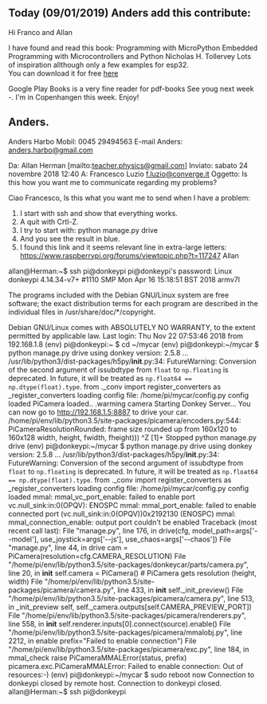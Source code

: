 Today  (09/01/2019) Anders add  this contribute:
------------------------------------------
Hi Franco and Allan

I have found and read this book: 
Programming with MicroPython Embedded Programming with Microcontrollers and Python Nicholas H. Tollervey
Lots of inspiration allthough only a few examples for esp32.  
You can download it for free [here](http://www.allitebooks.in/programming-with-micropython/)


Google Play Books is a very fine reader for pdf-books
See youg next week -. I'm in Copenhangen this week. Enjoy!

Anders.
-- 
Anders Harbo
Mobil: 0045 29494563
E-mail Anders: anders.harbo@gmail.com





Da: Allan Herman [mailto:teacher.physics@gmail.com] 
Inviato: sabato 24 novembre 2018 12:40
A: Francesco Luzio <f.luzio@converge.it>
Oggetto: Is this how you want me to communicate regarding my problems?

Ciao Francesco,
Is this what you want me to send when I have a problem:
1) I start with ssh and show that everything works.
2) A quit with Crtl-Z.
3) I try to start with: python manage.py drive
4) And you see the result in blue.
5) I found this link and it seems relevant line in extra-large letters:
https://www.raspberrypi.org/forums/viewtopic.php?t=117247
Allan


allan@Herman:~$ ssh pi@donkeypi
pi@donkeypi's password: 
Linux donkeypi 4.14.34-v7+ #1110 SMP Mon Apr 16 15:18:51 BST 2018 armv7l

The programs included with the Debian GNU/Linux system are free software;
the exact distribution terms for each program are described in the
individual files in /usr/share/doc/*/copyright.

Debian GNU/Linux comes with ABSOLUTELY NO WARRANTY, to the extent
permitted by applicable law.
Last login: Thu Nov 22 07:53:46 2018 from 192.168.1.8
(env) pi@donkeypi:~ $ cd ~/mycar
(env) pi@donkeypi:~/mycar $ python manage.py drive
using donkey version: 2.5.8 ...
/usr/lib/python3/dist-packages/h5py/__init__.py:34: FutureWarning: Conversion of the second argument of issubdtype from `float` to `np.floating` is deprecated. In future, it will be treated as `np.float64 == np.dtype(float).type`.
  from ._conv import register_converters as _register_converters
loading config file: /home/pi/mycar/config.py
config loaded
PiCamera loaded.. .warming camera
Starting Donkey Server...
You can now go to http://192.168.1.5:8887 to drive your car.
/home/pi/env/lib/python3.5/site-packages/picamera/encoders.py:544: PiCameraResolutionRounded: frame size rounded up from 160x120 to 160x128
  width, height, fwidth, fheight)))
^Z
[1]+  Stopped                 python manage.py drive
(env) pi@donkeypi:~/mycar $ python manage.py drive
using donkey version: 2.5.8 ...
/usr/lib/python3/dist-packages/h5py/__init__.py:34: FutureWarning: Conversion of the second argument of issubdtype from `float` to `np.floating` is deprecated. In future, it will be treated as `np.float64 == np.dtype(float).type`.
  from ._conv import register_converters as _register_converters
loading config file: /home/pi/mycar/config.py
config loaded
mmal: mmal_vc_port_enable: failed to enable port 
vc.null_sink:in:0(OPQV): ENOSPC
mmal: mmal_port_enable: failed to enable connected port (vc.null_sink:in:0(OPQV))0x2192130 (ENOSPC)
mmal: mmal_connection_enable: output port couldn't be enabled
Traceback (most recent call last):
  File "manage.py", line 176, in <module>
    drive(cfg, model_path=args['--model'], use_joystick=args['--js'], use_chaos=args['--chaos'])
  File "manage.py", line 44, in drive
    cam = PiCamera(resolution=cfg.CAMERA_RESOLUTION)
  File "/home/pi/env/lib/python3.5/site-packages/donkeycar/parts/camera.py", line 20, in __init__
    self.camera = PiCamera()  # PiCamera gets resolution (height, width)
  File "/home/pi/env/lib/python3.5/site-packages/picamera/camera.py", line 433, in __init__
    self._init_preview()
  File "/home/pi/env/lib/python3.5/site-packages/picamera/camera.py", line 513, in _init_preview
    self, self._camera.outputs[self.CAMERA_PREVIEW_PORT])
  File "/home/pi/env/lib/python3.5/site-packages/picamera/renderers.py", line 558, in __init__
    self.renderer.inputs[0].connect(source).enable()
  File "/home/pi/env/lib/python3.5/site-packages/picamera/mmalobj.py", line 2212, in enable
    prefix="Failed to enable connection")
  File "/home/pi/env/lib/python3.5/site-packages/picamera/exc.py", line 184, in mmal_check
    raise PiCameraMMALError(status, prefix)
picamera.exc.PiCameraMMALError: Failed to enable connection: Out of resources:-)
(env) pi@donkeypi:~/mycar $ sudo reboot now
Connection to donkeypi closed by remote host.
Connection to donkeypi closed.
allan@Herman:~$ ssh pi@donkeypi
